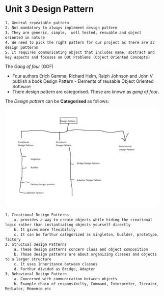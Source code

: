 # Unit 3 Design Pattern

    1. General repeatable pattern
    2. Not mandatory to always implement design pattern
    3. They are generic, simple,  well tested, resuable and object oriented in nature
    4. We need to pick the right pattern for our project as there are 23 design patterns
    5. It requires communicating object that includes name, abstract and key aspects and focuses on OOC Problems (Object Oriented Concepts)

The *Gang of four* (GOF)

* Four authors Erich Gamma, Richard Helm,  Ralph Johnson and John V publish a book Design Pattern - Elements of reusable Object Oriented Software
* There design pattern are categorised. These are known as *gang of four*.

The *Design pattern* can be **Categorised** as follows:

![Img 8](./Images/Design%20Patterns.jpg)

    1. Creational Design Patterns
        a. provides a way to create objects while hiding the creational logic rather than instantiating objects yourself directly
        b. It gives more flexibility
        c. It can be furthur categorized as singleton, builder, prototype, factory
    2. Structual Design Patterns
        a. These design patterns concern class and object composition
        b. Those design patterns are about organizing classes and objects to a larger structure
        c. It uses Inheritance between classes
        d. Furthur divided as Bridge, Adapter
    3. Behavioral Design Pattern
        a. Concerned with communication between objects
        b. Example chain of responsibilty, Command, Interpreter, Iterator, Mediator, Memento etc
